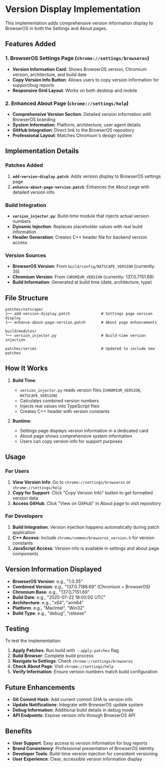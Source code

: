 # Version Display Implementation

This implementation adds comprehensive version information display to BrowserOS in both the Settings and About pages.

## Features Added

### 1. BrowserOS Settings Page (`chrome://settings/browseros`)
- **Version Information Card**: Shows BrowserOS version, Chromium version, architecture, and build date
- **Copy Version Info Button**: Allows users to copy version information for support/bug reports
- **Responsive Grid Layout**: Works on both desktop and mobile

### 2. Enhanced About Page (`chrome://settings/help`)
- **Comprehensive Version Section**: Detailed version information with BrowserOS branding
- **System Information**: Platform, architecture, user agent details
- **GitHub Integration**: Direct link to the BrowserOS repository
- **Professional Layout**: Matches Chromium's design system

## Implementation Details

### Patches Added
1. **`add-version-display.patch`**: Adds version display to BrowserOS settings page
2. **`enhance-about-page-version.patch`**: Enhances the About page with detailed version info

### Build Integration
- **`version_injector.py`**: Build-time module that injects actual version numbers
- **Dynamic Injection**: Replaces placeholder values with real build information
- **Header Generation**: Creates C++ header file for backend version access

### Version Sources
- **BrowserOS Version**: From `build/config/NXTSCAPE_VERSION` (currently: 35)
- **Chromium Version**: From `CHROMIUM_VERSION` (currently: 137.0.7151.69)
- **Build Information**: Generated at build time (date, architecture, type)

## File Structure

```
patches/nxtscape/
├── add-version-display.patch              # Settings page version display
├── enhance-about-page-version.patch       # About page enhancements

build/modules/
└── version_injector.py                    # Build-time version injection

patches/series                             # Updated to include new patches
```

## How It Works

1. **Build Time**: 
   - `version_injector.py` reads version files (`CHROMIUM_VERSION`, `NXTSCAPE_VERSION`)
   - Calculates combined version numbers
   - Injects real values into TypeScript files
   - Creates C++ header with version constants

2. **Runtime**:
   - Settings page displays version information in a dedicated card
   - About page shows comprehensive system information
   - Users can copy version info for support purposes

## Usage

### For Users
1. **View Version Info**: Go to `chrome://settings/browseros` or `chrome://settings/help`
2. **Copy for Support**: Click "Copy Version Info" button to get formatted version data
3. **Access GitHub**: Click "View on GitHub" in About page to visit repository

### For Developers
1. **Build Integration**: Version injection happens automatically during patch application
2. **C++ Access**: Include `chrome/common/browseros_version.h` for version constants
3. **JavaScript Access**: Version info is available in settings and about page components

## Version Information Displayed

- **BrowserOS Version**: e.g., "1.0.35"
- **Combined Version**: e.g., "137.0.7186.69" (Chromium + BrowserOS)
- **Chromium Base**: e.g., "137.0.7151.69"
- **Build Date**: e.g., "2025-07-22 18:00:00 UTC"
- **Architecture**: e.g., "x64", "arm64"
- **Platform**: e.g., "MacIntel", "Win32"
- **Build Type**: e.g., "debug", "release"

## Testing

To test the implementation:

1. **Apply Patches**: Run build with `--apply-patches` flag
2. **Build Browser**: Complete build process
3. **Navigate to Settings**: Check `chrome://settings/browseros`
4. **Check About Page**: Visit `chrome://settings/help`
5. **Verify Information**: Ensure version numbers match build configuration

## Future Enhancements

- **Git Commit Hash**: Add current commit SHA to version info
- **Update Notifications**: Integrate with BrowserOS update system
- **Debug Information**: Additional build details in debug mode
- **API Endpoints**: Expose version info through BrowserOS API

## Benefits

- **User Support**: Easy access to version information for bug reports
- **Brand Consistency**: Professional presentation of BrowserOS identity
- **Developer Tools**: Build-time version injection for consistent versioning
- **User Experience**: Clear, accessible version information display